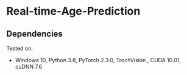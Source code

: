 # Real-time-Age-Prediction

## Dependencies
Tested on:
- Windows 10, Python 3.8, PyTorch 2.3.0, TrochVision , CUDA 10.01, cuDNN 7.6

